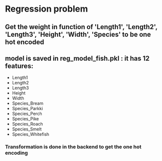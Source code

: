 
# Regression problem 
## Get the weight in function of 'Length1', 'Length2', 'Length3', 'Height', 'Width', 'Species' to be one hot encoded
## model is saved in reg_model_fish.pkl : it has 12 features:
- Length1
- Length2
- Length3
- Height
- Width
- Species_Bream
- Species_Parkki
- Species_Perch
- Species_Pike
- Species_Roach
- Species_Smelt
- Species_Whitefish
### Transformation is done in the backend to get the one hot encoding
 
